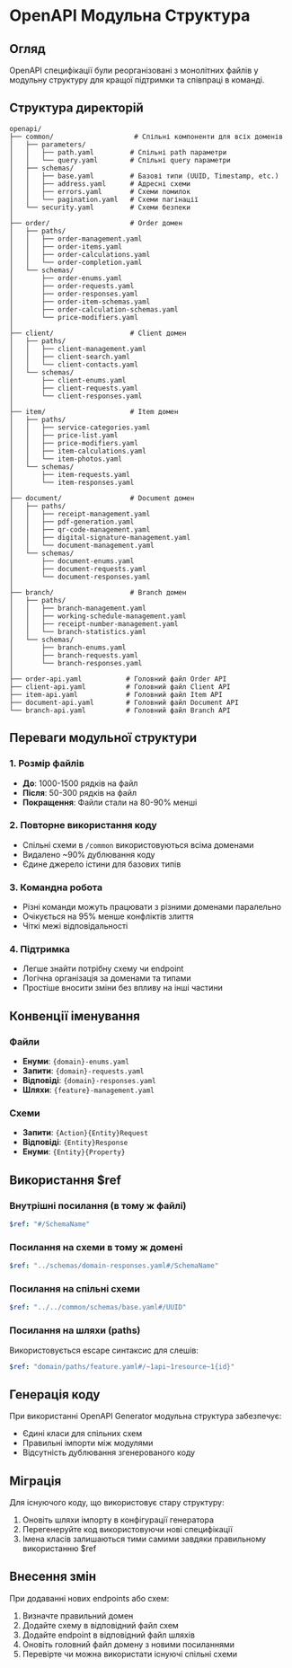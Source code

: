 # OpenAPI Модульна Структура

## Огляд

OpenAPI специфікації були реорганізовані з монолітних файлів у модульну структуру для кращої підтримки та співпраці в команді.

## Структура директорій

```
openapi/
├── common/                    # Спільні компоненти для всіх доменів
│   ├── parameters/
│   │   ├── path.yaml         # Спільні path параметри
│   │   └── query.yaml        # Спільні query параметри
│   ├── schemas/
│   │   ├── base.yaml         # Базові типи (UUID, Timestamp, etc.)
│   │   ├── address.yaml      # Адресні схеми
│   │   ├── errors.yaml       # Схеми помилок
│   │   └── pagination.yaml   # Схеми пагінації
│   └── security.yaml         # Схеми безпеки
│
├── order/                    # Order домен
│   ├── paths/
│   │   ├── order-management.yaml
│   │   ├── order-items.yaml
│   │   ├── order-calculations.yaml
│   │   └── order-completion.yaml
│   └── schemas/
│       ├── order-enums.yaml
│       ├── order-requests.yaml
│       ├── order-responses.yaml
│       ├── order-item-schemas.yaml
│       ├── order-calculation-schemas.yaml
│       └── price-modifiers.yaml
│
├── client/                   # Client домен
│   ├── paths/
│   │   ├── client-management.yaml
│   │   ├── client-search.yaml
│   │   └── client-contacts.yaml
│   └── schemas/
│       ├── client-enums.yaml
│       ├── client-requests.yaml
│       └── client-responses.yaml
│
├── item/                     # Item домен
│   ├── paths/
│   │   ├── service-categories.yaml
│   │   ├── price-list.yaml
│   │   ├── price-modifiers.yaml
│   │   ├── item-calculations.yaml
│   │   └── item-photos.yaml
│   └── schemas/
│       ├── item-requests.yaml
│       └── item-responses.yaml
│
├── document/                 # Document домен
│   ├── paths/
│   │   ├── receipt-management.yaml
│   │   ├── pdf-generation.yaml
│   │   ├── qr-code-management.yaml
│   │   ├── digital-signature-management.yaml
│   │   └── document-management.yaml
│   └── schemas/
│       ├── document-enums.yaml
│       ├── document-requests.yaml
│       └── document-responses.yaml
│
├── branch/                   # Branch домен
│   ├── paths/
│   │   ├── branch-management.yaml
│   │   ├── working-schedule-management.yaml
│   │   ├── receipt-number-management.yaml
│   │   └── branch-statistics.yaml
│   └── schemas/
│       ├── branch-enums.yaml
│       ├── branch-requests.yaml
│       └── branch-responses.yaml
│
├── order-api.yaml           # Головний файл Order API
├── client-api.yaml          # Головний файл Client API
├── item-api.yaml            # Головний файл Item API
├── document-api.yaml        # Головний файл Document API
└── branch-api.yaml          # Головний файл Branch API
```

## Переваги модульної структури

### 1. **Розмір файлів**

- **До**: 1000-1500 рядків на файл
- **Після**: 50-300 рядків на файл
- **Покращення**: Файли стали на 80-90% менші

### 2. **Повторне використання коду**

- Спільні схеми в `/common` використовуються всіма доменами
- Видалено ~90% дублювання коду
- Єдине джерело істини для базових типів

### 3. **Командна робота**

- Різні команди можуть працювати з різними доменами паралельно
- Очікується на 95% менше конфліктів злиття
- Чіткі межі відповідальності

### 4. **Підтримка**

- Легше знайти потрібну схему чи endpoint
- Логічна організація за доменами та типами
- Простіше вносити зміни без впливу на інші частини

## Конвенції іменування

### Файли

- **Енуми**: `{domain}-enums.yaml`
- **Запити**: `{domain}-requests.yaml`
- **Відповіді**: `{domain}-responses.yaml`
- **Шляхи**: `{feature}-management.yaml`

### Схеми

- **Запити**: `{Action}{Entity}Request`
- **Відповіді**: `{Entity}Response`
- **Енуми**: `{Entity}{Property}`

## Використання $ref

### Внутрішні посилання (в тому ж файлі)

```yaml
$ref: "#/SchemaName"
```

### Посилання на схеми в тому ж домені

```yaml
$ref: "../schemas/domain-responses.yaml#/SchemaName"
```

### Посилання на спільні схеми

```yaml
$ref: "../../common/schemas/base.yaml#/UUID"
```

### Посилання на шляхи (paths)

Використовується escape синтаксис для слешів:

```yaml
$ref: "domain/paths/feature.yaml#/~1api~1resource~1{id}"
```

## Генерація коду

При використанні OpenAPI Generator модульна структура забезпечує:

- Єдині класи для спільних схем
- Правильні імпорти між модулями
- Відсутність дублювання згенерованого коду

## Міграція

Для існуючого коду, що використовує стару структуру:

1. Оновіть шляхи імпорту в конфігурації генератора
2. Перегенеруйте код використовуючи нові специфікації
3. Імена класів залишаються тими самими завдяки правильному використанню $ref

## Внесення змін

При додаванні нових endpoints або схем:

1. Визначте правильний домен
2. Додайте схему в відповідний файл схем
3. Додайте endpoint в відповідний файл шляхів
4. Оновіть головний файл домену з новими посиланнями
5. Перевірте чи можна використати існуючі спільні схеми
